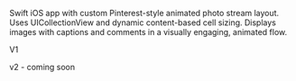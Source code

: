 Swift iOS app with custom Pinterest-style animated photo stream layout. Uses UICollectionView and dynamic content-based cell sizing. 
Displays images with captions and comments in a visually engaging, animated flow.

V1

v2 - coming soon
